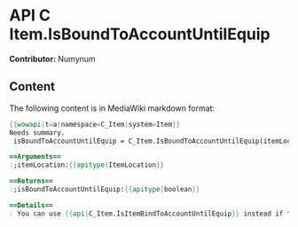 # API C Item.IsBoundToAccountUntilEquip

**Contributor:** Numynum

## Content

The following content is in MediaWiki markdown format:

```mediawiki
{{wowapi|t=a|namespace=C_Item|system=Item}}
Needs summary.
 isBoundToAccountUntilEquip = C_Item.IsBoundToAccountUntilEquip(itemLocation)

==Arguments==
:;itemLocation:{{apitype|ItemLocation}}

==Returns==
:;isBoundToAccountUntilEquip:{{apitype|boolean}}

==Details==
: You can use {{api|C_Item.IsItemBindToAccountUntilEquip}} instead if the item is not in your inventory.
```
